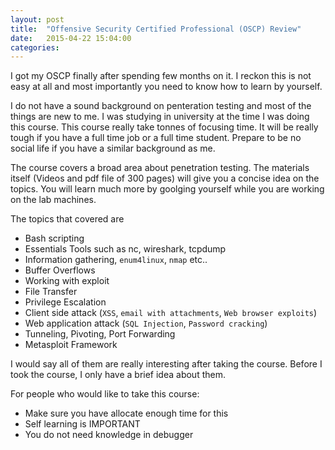 ```yaml
---
layout: post
title:  "Offensive Security Certified Professional (OSCP) Review"
date:   2015-04-22 15:04:00
categories: 
---
```


I got my OSCP finally after spending few months on it. I reckon this is not easy at all and most importantly you need to know how to learn by yourself. 

I do not have a sound background on penteration testing and most of the things are new to me. I was studying in university at the time I was doing this course. This course really take tonnes of focusing time. It will be really tough if you have a full time job or a full time student. Prepare to be no social life if you have a similar background as me.

The course covers a broad area about penetration testing. The materials itself (Videos and pdf file of 300 pages) will give you a concise idea on the topics. You will learn much more by goolging yourself while you are working on the lab machines. 

The topics that covered are 
<ul>
	<li> Bash scripting </li>
	<li> Essentials Tools such as nc, wireshark, tcpdump </li>
	<li> Information gathering, <code>enum4linux</code>, <code>nmap</code> etc.. </li>
	<li> Buffer Overflows </li>
	<li> Working with exploit </li>
	<li> File Transfer </li>
	<li> Privilege Escalation </li>
	<li> Client side attack (<code>XSS</code>, <code>email with attachments</code>, <code>Web browser exploits</code>)</li>
	<li> Web application attack (<code>SQL Injection</code>, <code>Password cracking</code>)</li>
	<li> Tunneling, Pivoting, Port Forwarding</li>
	<li>Metasploit Framework</li>
</ul>

I would say all of them are really interesting after taking the course. Before I took the course, I only have a brief idea about them. 

For people who would like to take this course:
<ul>
	<li>Make sure you have allocate enough time for this</li>
	<li>Self learning is IMPORTANT</li>
	<li>You do not need knowledge in debugger</li>
</ul>



